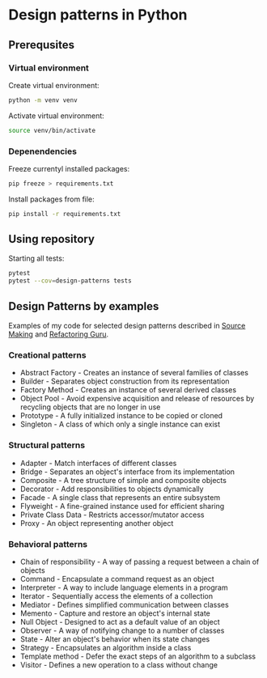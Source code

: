 # Design patterns in Python

## Prerequsites

### Virtual environment

Create virtual environment:
```bash
python -m venv venv
```

Activate virtual environment:
```bash
source venv/bin/activate
```

### Depenendencies

Freeze currentyl installed packages:
```bash
pip freeze > requirements.txt
```

Install packages from file:
```bash
pip install -r requirements.txt
```

## Using repository

Starting all tests:

```bash
pytest
pytest --cov=design-patterns tests 
```

## Design Patterns by examples

Examples of my code for selected design patterns 
described in [Source Making](https://sourcemaking.com/design_patterns) 
and [Refactoring Guru](https://refactoring.guru/design-patterns).

### Creational patterns

- Abstract Factory - Creates an instance of several families of classes
- Builder - Separates object construction from its representation
- Factory Method - Creates an instance of several derived classes
- Object Pool - Avoid expensive acquisition and release of resources by recycling objects that are no longer in use
- Prototype - A fully initialized instance to be copied or cloned
- Singleton - A class of which only a single instance can exist

### Structural patterns

- Adapter - Match interfaces of different classes
- Bridge - Separates an object's interface from its implementation
- Composite - A tree structure of simple and composite objects
- Decorator - Add responsibilities to objects dynamically
- Facade - A single class that represents an entire subsystem
- Flyweight - A fine-grained instance used for efficient sharing
- Private Class Data - Restricts accessor/mutator access
- Proxy - An object representing another object

### Behavioral patterns

- Chain of responsibility - A way of passing a request between a chain of objects
- Command - Encapsulate a command request as an object
- Interpreter - A way to include language elements in a program
- Iterator - Sequentially access the elements of a collection
- Mediator - Defines simplified communication between classes
- Memento - Capture and restore an object's internal state
- Null Object - Designed to act as a default value of an object
- Observer - A way of notifying change to a number of classes
- State - Alter an object's behavior when its state changes
- Strategy - Encapsulates an algorithm inside a class
- Template method - Defer the exact steps of an algorithm to a subclass
- Visitor - Defines a new operation to a class without change